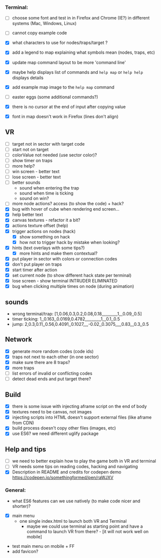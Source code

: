 ### Terminal:
- [ ] choose some font and test in in Firefox and Chrome (IE?) in different systems (Mac, Windows, Linux)
- [ ] cannot copy example code
- [x] what characters to use for nodes/traps/target ?
- [x] add a legend to map explaining what symbols mean (nodes, traps, etc)
- [x] update map command layout to be more 'command line'
- [x] maybe help displays list of commands and `help map` or `help help` displays details
- [x] add example map image to the `help map` command
- [ ] easter eggs (some additional commands?)

- [x] there is no cursor at the end of input after copying value
- [x] font in map doesn't work in Firefox (lines don't align)

## VR

- [ ] target not in sector with target code
- [ ] start not on target
- [ ] colorValue not needed (use sector color)?
- [ ] show timer on traps
- [ ] more help?
- [ ] win screen - better text
- [ ] lose screen - better text
- [ ] better sounds
  - sound when entering the trap
  - sound when time is ticking
  - sound on win?
- [ ] more node actions? access (to show the code) + hack?
- [x] bug with hover of cube when rendering end screen...
- [x] help better text
- [x] canvas textures - refactor it a bit?
- [x] actions texture offset (help)
- [x] trigger actions on nodes (hack)
  - [x] show something on hack
  - [x] how not to trigger hack by mistake when looking?
- [x] hints (text overlays with some tips?)
  - [x] more hints and make them contextual?
- [x] put player in sector with colors or connection codes
- [x] don't put player on traps
- [x] start timer after action
- [x] set current node (to show different hack state per terminal)
- [x] lose screen - show terminal INTRUDER ELIMINATED
- [x] bug when clicking multiple times on node (during animation)

## sounds
- wrong terminal/trap: [1,0.06,0.3,0.2,0.08,0.18,,,,,,,,,,,,,1,,,0.09,,0.5]
- timer ticking: 1,,0.163,,0.0169,0.4782,,,,,,,,,,,,,1,,,0.1,,0.5
- jump: 2,0.3,0.11,,0.56,0.4091,,0.1027,,,,-0.02,,0.3075,,,,,0.83,,,0.3,,0.5

## Network

- [x] generate more random codes (code ids)
- [x] traps not next to each other (in one sector)
- [x] make sure there are 8 traps?
- [x] more traps
- [ ] list errors of invalid or conflicting codes
- [ ] detect dead ends and put target there?

## Build

- [x] there is some issue with injecting aframe script on the end of body
- [x] textures need to be canvas, not images
- [x] injecting scripts into HTML doesn't support external files (like aframe from CDN)
- [x] build process doesn't copy other files (images, etc)
- [x] use ES6? we need different uglify package

## Help and tips

- [ ] we need to better explain how to play the game both in VR and terminal
- [ ] VR needs some tips on reading codes, hacking and navigating
- [x] Description in README and credits for codepen demo https://codepen.io/somethingformed/pen/raWJXV

### General:
- what ES6 features can we use natively (to make code nicer and shorter)?
- [x] main menu
  - one single index.html to launch both VR and Terminal
    - maybe we could use terminal as starting point and have a command to launch VR from there? - [it will not work well on mobile]
- test main menu on mobile + FF
- add favicon?
